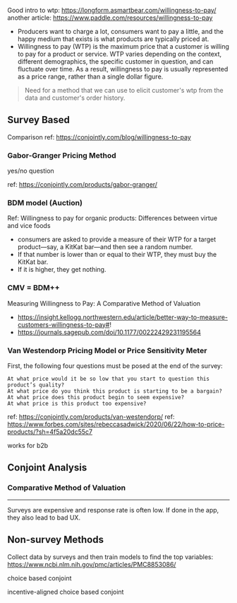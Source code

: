 
Good intro to wtp: https://longform.asmartbear.com/willingness-to-pay/
another article: https://www.paddle.com/resources/willingness-to-pay

- Producers want to charge a lot, consumers want to pay a little, and the happy medium that exists is what products are typically priced at.
- Willingness to pay (WTP) is the maximum price that a customer is willing to pay for a product or service.  WTP varies depending on the context, different demographics, the specific customer in question, and can fluctuate over time. As a result, willingness to pay is usually represented as a price range, rather than a single dollar figure.


> Need for a method that we can use to elicit customer's wtp from the data and customer's order history.


## Survey Based

Comparison ref: https://conjointly.com/blog/willingness-to-pay

### Gabor-Granger Pricing Method

yes/no question

ref: https://conjointly.com/products/gabor-granger/


### BDM model (Auction)

Ref: Willingness to pay for organic products: Differences between virtue and vice foods

- consumers are asked to provide a measure of their WTP for a target product—say, a KitKat bar—and then see a random number.
- If that number is lower than or equal to their WTP, they must buy the KitKat bar.
- If it is higher, they get nothing.

### CMV = BDM++

Measuring Willingness to Pay: A Comparative Method of Valuation
- https://insight.kellogg.northwestern.edu/article/better-way-to-measure-customers-willingness-to-pay#!
- https://journals.sagepub.com/doi/10.1177/00222429231195564




### Van Westendorp Pricing Model or Price Sensitivity Meter

First, the following four questions must be posed at the end of the survey:

    At what price would it be so low that you start to question this product’s quality?
    At what price do you think this product is starting to be a bargain?
    At what price does this product begin to seem expensive?
    At what price is this product too expensive?

ref: https://conjointly.com/products/van-westendorp/
ref: https://www.forbes.com/sites/rebeccasadwick/2020/06/22/how-to-price-products/?sh=4f5a20dc55c7

works for b2b

## Conjoint Analysis


### Comparative Method of Valuation



---

Surveys are expensive and response rate is often low. If done in the app, they also lead to bad UX.




## Non-survey Methods


Collect data by surveys and then train models to find the top variables: https://www.ncbi.nlm.nih.gov/pmc/articles/PMC8853086/







choice based conjoint

incentive-aligned choice based conjoint





